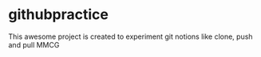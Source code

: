 # githubpractice
This awesome project is created to experiment git notions like clone, push and pull
MMCG
